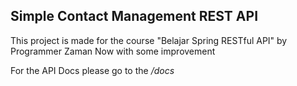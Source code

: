 ## Simple Contact Management REST API

This project is made for the course "Belajar Spring RESTful API" by Programmer Zaman Now with some improvement

For the API Docs please go to the */docs*
